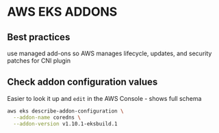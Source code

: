 # AWS EKS ADDONS

## Best practices
use managed add-ons so AWS manages lifecycle, updates, and security patches for CNI plugin

## Check addon configuration values
Easier to look it up and `edit` in the AWS Console - shows full schema

```bash
aws eks describe-addon-configuration \
  --addon-name coredns \
  --addon-version v1.10.1-eksbuild.1
```
